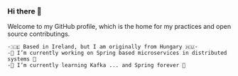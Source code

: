 ### Hi there 👋

Welcome to my GitHub profile, which is the home for my practices and open source contributings.

```
-🇮🇪 Based in Ireland, but I am originally from Hungary 🇭🇺-
-🔭 I’m currently working on Spring based microservices in distributed systems 🧩
-🌱 I’m currently learning Kafka ... and Spring forever 🍃
```
